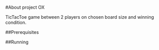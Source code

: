 #About project OX

TicTacToe game between 2 players on chosen board size and winning condition.

##Prerequisites



##Running
